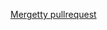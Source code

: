 [Mergetty pullrequest](https://github.com/karoliinaemilia/Lukuvinkkikirjasto-miniprojekti/commit/1d6381f24de1200fbfbc730fe251a4ead114d08d)

